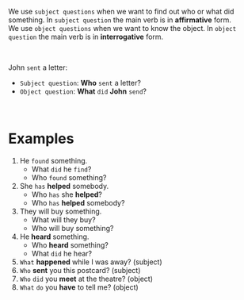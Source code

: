 We use `subject questions` when we want to find out who or what did something. In `subject question` the main verb is in **affirmative** form.<br>
We use `object questions` when we want to know the object. In `object question` the main verb is in **interrogative** form.<br>

<br>

John `sent` a letter:
- `Subject question`: **Who** `sent` a letter?
- `Object question`: **What** `did` **John** `send`?

<br>

# Examples
1. He `found` something.
   - What `did` he `find`?
   - Who `found` something?
2. She `has` **helped** somebody.
   - Who `has` she **helped**?
   - Who `has` **helped** somebody?
3. They will buy something.
   - What will they buy?
   - Who will buy something?
4. He **heard** something.
   - Who **heard** something?
   - What `did` he hear?
5. `What` **happened** while I was away? (subject)
6. `Who` **sent** you this postcard? (subject)
7. `Who` `did` you **meet** at the theatre? (object)
8. `What` `do` you **have** to tell me? (object)
